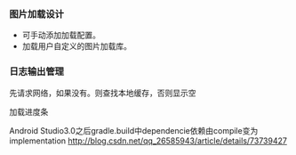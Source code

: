 ### 图片加载设计
- 可手动添加加载配置。
- 加载用户自定义的图片加载库。

### 日志输出管理

先请求网络，如果没有。则查找本地缓存，否则显示空

加载进度条

Android Studio3.0之后gradle.build中dependencie依赖由compile变为implementation
http://blog.csdn.net/qq_26585943/article/details/73739427